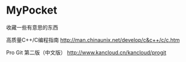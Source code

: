 # MyPocket
收藏一些有意思的东西



高质量C++/C编程指南
http://man.chinaunix.net/develop/c&c++/c/c.htm

Pro Git 第二版（中文版）
http://www.kancloud.cn/kancloud/progit
